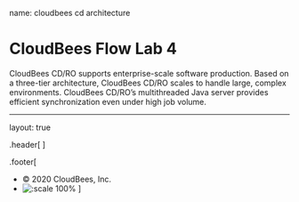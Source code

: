 name: cloudbees cd architecture
# CloudBees Flow Lab 4

CloudBees CD/RO supports enterprise-scale software production. Based on a three-tier architecture, CloudBees CD/RO scales to handle large, complex environments. CloudBees CD/RO’s multithreaded Java server provides efficient synchronization even under high job volume.

---
layout: true

.header[
]

.footer[
- © 2020 CloudBees, Inc.
- ![:scale 100%](../img/CloudBees-Submark-Full-Color.svg)
]
